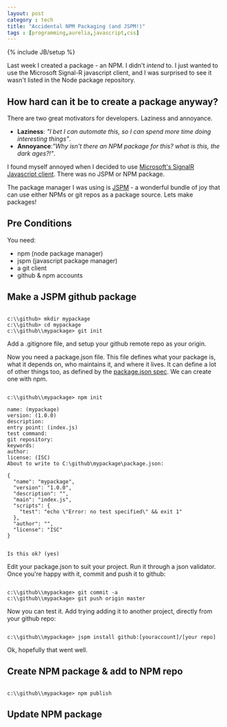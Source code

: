 ```yaml
---
layout: post
category : tech
title: "Accidental NPM Packaging (and JSPM!)"
tags : [programming,aurelia,javascript,css]
---
```

{% include JB/setup %}

Last week I created a package - an NPM. I didn't *intend* to. I just wanted to use the Microsoft Signal-R javascript client, and I was surprised to see it wasn't listed in the Node package repository.

<!--more-->

## How hard can it be to create a package anyway? ##

There are two great motivators for developers. Laziness and annoyance.

- **Laziness**: *"I bet I can automate this, so I can spend more time doing interesting things"*.
- **Annoyance**:*"Why isn't there an NPM package for this? what is this, the dark ages?!"*.

I found myself annoyed when I decided to use [Microsoft's SignalR Javascript client](https://github.com/SignalR/SignalR/wiki/SignalR-JS-Client). There was no JSPM or NPM package.

The package manager I was using is [JSPM](http://jspm.io) - a wonderful bundle of joy that can use either NPMs or git repos as a package source. Lets make packages!

## Pre Conditions ##

You need:

- npm (node package manager)
- jspm (javascript package manager)
- a git client
- github & npm accounts

## Make a JSPM github package ##

<pre class="line-numbers"><code>
c:\\github&gt; mkdir mypackage
c:\\github&gt; cd mypackage
c:\\github\\mypackage&gt; git init
</code></pre>

Add a .gitignore file, and setup your github remote repo as your origin.

Now you need a package.json file. This file defines what your package is, what it depends on, who maintains it, and where it lives. It can define a lot of other things too, as defined by the [package.json spec](http://gndn). We can create one with npm.

<pre class="line-numbers"><code>
c:\\github\\mypackage&gt; npm init

name: (mypackage)
version: (1.0.0)
description:
entry point: (index.js)
test command:
git repository:
keywords:
author:
license: (ISC)
About to write to C:\github\mypackage\package.json:

{
  "name": "mypackage",
  "version": "1.0.0",
  "description": "",
  "main": "index.js",
  "scripts": {
    "test": "echo \"Error: no test specified\" && exit 1"
  },
  "author": "",
  "license": "ISC"
}


Is this ok? (yes)
</code></pre>

Edit your package.json to suit your project. Run it through a json validator. Once you're happy with it, commit and push it to github:

<pre class="line-numbers"><code>
c:\\github\\mypackage&gt; git commit -a
c:\\github\\mypackage&gt; git push origin master
</code></pre>

Now you can test it. Add trying adding it to another project, directly from your github repo:

<pre class="line-numbers"><code>
c:\\github\\mypackage&gt; jspm install github:[youraccount]/[your repo]
</code></pre>

Ok, hopefully that went well.

## Create NPM package & add to NPM repo

<pre class="line-numbers"><code>
c:\\github\\mypackage&gt; npm publish
</code></pre>

## Update NPM package
